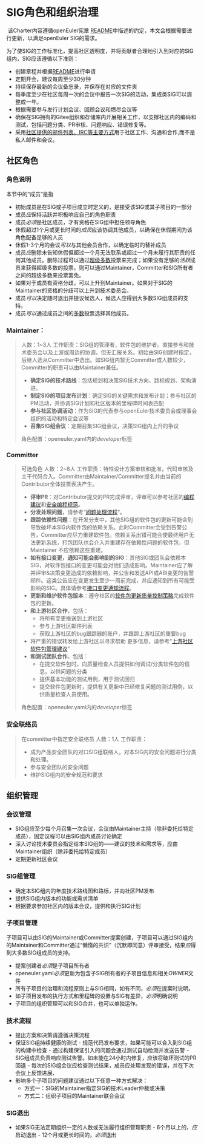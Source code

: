 # SIG角色和组织治理

​        该Charter内容遵循openEuler宪章 [README](README.md)中描述的约定，本文会根据需要进行更新，以满足openEuler SIG的需求。

​        为了使SIG的工作标准化，提高社区透明度，并将贡献者合理地引入到对应的SIG组内，SIG应该遵循以下准则：

- 创建章程并根据[README](README.md)进行申请
- 定期开会，建议每周至少30分钟
- 持续保存最新的会议备忘录，并保存在对应的文件夹
- 每季度至少在社区每周一次的会议中报告一次SIG的活动，集成类SIG可以调整成一年。
- 根据需要参与发行计划会议、回顾会议和燃尽会议等
- 确保在SIG拥有的Gitee组织和存储库内开展相关工作，以支撑社区内的编码和测试，包括问题分类、PR审核、问题响应、错误修复等。
- 采用[社区提供的邮件列表、IRC等主要方式](/../../communication)用于社区工作、沟通和合作,而不是私人邮件和会议。



## 社区角色


### 角色说明

本节中的“成员”是指

- 初始成员是在SIG或子项目成立时定义的，是接受该SIG或其子项目的一部分
- 成员*应*保持活跃并积极响应自己的角色职责
- 成员*必须*是社区成员，才有资格在SIG组中担任领导角色
- 休假超过1个月或更长时间的*成员*应该协调其他成员，以确保在休假期间为该角色配备足够的人员
- 休假1-3个月的会议*可以*与其他会员合作，以确定临时的替补成员
- 成员*应*删除未告知休假但超过一个月无法联系或超过一个月未履行其职责的任何其他成员。删除过程可以通过[超级多数](https://en.wikipedia.org/wiki/Supermajority#Two-thirds_vote)投票来完成；如果没有足够的*活跃*成员来获得超级多数的投票，则可以通过Maintainer，Committer和SIG所有者之间的超级多数来投票罢免。
- 如果对于成员有资格分歧，可以上升到Maintainer。如果对于SIG的Maintainer的资格的分歧可以上升到技术委员会。
- 成员*可以*决定随时退出并提议候选人，候选人应得到大多数SIG组成员的支持。
- 成员*可以*通过成员之间的[多数](https://en.wikipedia.org/wiki/Supermajority#Two-thirds_vote)投票选择其他成员。



### Maintainer：

> 人数：1~3人
> 工作职责：SIG组的管理者，软件包的维护者。直接参与和技术委员会以及上游或周边的协调，但无汇报关系。初始由SIG创建时指定，后继人选从Committer中选出。如SIG组内暂无Committer或人数较少，Committer的职责可以由Maintainer兼任。
>
> - **确定SIG的技术路线**：包括规划和决策SIG技术方向、路标规划、架构演进。
> - **制定SIG的项目发布计划**：确定SIG的关键需求和发布计划；参与社区的PM活动，并协调SIG计划和社区版本的里程碑时间表匹配
> - **参与社区协调活动**：作为SIG的代表参与openEuler技术委员会或理事会组织的活动和特定会议等
> - **召集SIG组会议**：定期召集SIG组会议，决策SIG组内上升的争议
> 
> 角色配置：openeuler.yaml内的*developer*标签



### Committer

>可选角色
>人数：2~8人
>工作职责：特性设计方案审核和批准，代码审核及主干代码合入。Committer由Maintainer/Committer提名并由当前的Contributor全体投票表决产生。
>
>+  **评审PR**：对Contributor提交的PR完成评审，评审可以参考社区的[编程建议]()和[安全编程规范]()。
>+  **分发处理问题**，请参考“[问题处理流程]()“。
>+  **跟踪依赖性问题**：在开发分支中，其他SIG组的软件包的更新可能会到导致破坏本SIG内软件包的依赖关系。此时Committer会受到告警公告，Committer应尽力重建软件包。依赖关系出错可能会使最终用户无法更新系统，打包团队也会介入并重建存在依赖性问题的软件包，但Maintainer 不应依赖这些重建。
>+  **如有接口变更，通知可能会影响到的SIG**：其他SIG或团队会依赖本SIG，对软件包接口的变更可能会对他们造成影响。Maintainer应了解并评审&决策变更造成的依赖影响，并公告和发送API或ABI变更的告警邮件。这类公告应在变更发生至少一周前完成，并应通知到所有可能受影响的SIG。具体请参考[接口变更通知流程]()。
> +  **更新和维护软件包版本**：遵守社区的[软件包更新质量控制策略](/group-pm/)完成软件包的更新。
> +  **和上游社区合作**，包括：
>    +    将所有变更推送到上游社区
>    +    参与上游社区邮件列表
>    +    获取上游社区的bug跟踪器的账户，并跟踪上游社区的重要bug
>   +    将严重的错误转发给上游社区以寻求帮助
>          更多信息，请参考“[上游社区软件包管理建议]()”
> +  **和测试团队合作**，包括：
>    +  在提交软件包时，向质量检查人员提供如何调试/分类软件包的信息，以供问题的分类
>    +  提供基本功能的测试用例，用于测试回归
>    +  提交软件包更新时，提供有关更新中已经修复问题的测试用例，以供质量检查人员使用。 
> 
>角色配置：openeuler.yaml内的*developer*标签



###  安全联络员

>在committer中指定安全联络员
>人数：1人
>工作职责：
>
>+ 成为产品安全团队的对口SIG组联络人，对本SIG内的安全问题进行分类和处理。
>+ 参与安全团队的安全问题
>+ 维护SIG组内的安全规范和要求



## 组织管理


### 会议管理

- SIG组应至少每个月召集一次会议，会议由Maintainer主持（除非委托给特定成员），固定议程可以由SIG组内成员讨论确定
- 深入讨论技术委员会指定给本SIG组的——建议的技术和需求等，应由Maintainer组织（除非委托给特定成员）
- 定期更新社区会议



### SIG组管理

+ 确定本SIG组内的年度技术路线图和路标，并向社区PM发布
+ 提供SIG组内版本的功能或需求清单
+ 根据要求参加社区内的版本会议，提供和执行SIG计划



### 子项目管理

子项目可以由SIG的Maintainer或Committer提案创建，子项目可以通过SIG组内的Maintainer和Committer通过“懒惰的共识”（沉默即同意）评审接受，结果*应*得到大多数SIG组成员的支持。

+ 提案创建者*必须*是子项目所有者
+ openeuler.yaml*必须*更新为包含子SIG所有者的子项目信息和相关*OWNER*文件
+ 所有子项目的治理和流程原则上与SIG相同，如有不同，*必须*在提案时说明。
+ 如子项目发布的执行方式和里程碑的设置与SIG有差异，*必须*明确说明
+ 子项目的组织管理可以和SIG合并，也可以单独运作。



### 技术流程

- 提出方案和决策请遵循决策流程
- 保证SIG组持续健康的测试
      - 规范代码发布要求，如果可能可以合入到SIG组的构建中检查
          - 通过构建保证引入的问题会通过测试自动检测并发送告警
          - SIG组成员负责响应测试告警。如未能在24小时内修复，应该将破坏测试的PR回退
          - 每次的SIG组会议应检查测试结果，成员应处理发现的错误，并在下次会议上反馈进展、
- 影响多个子项目的问题建议通过以下任意一种方式解决：
     - 方式一：SIG的Maintainer指定SIG的技术Leader仲裁或决策
     - 方式二：组织子项目的Maintainer联合会议



### SIG退出

- 如果SIG无法定期组织一定的人数或无法履行组织管理职责
      - 6个月以上的，*应*启动退出
          - 12个月或更长时间的，*必须*退出

